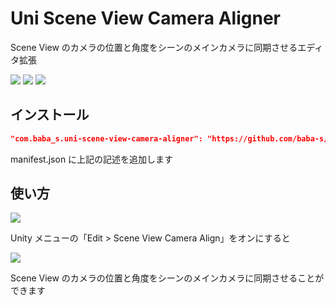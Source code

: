 # Uni Scene View Camera Aligner

Scene View のカメラの位置と角度をシーンのメインカメラに同期させるエディタ拡張

![](https://img.shields.io/badge/Unity-2018.4%2B-red.svg)
![](https://img.shields.io/badge/.NET-4.x-orange.svg)
[![](https://img.shields.io/github/license/baba-s/uni-scene-view-camera-aligner.svg)](https://github.com/baba-s/uni-scene-view-camera-aligner/blob/master/LICENSE)

## インストール

```json
"com.baba_s.uni-scene-view-camera-aligner": "https://github.com/baba-s/uni-scene-view-camera-aligner.git",
```

manifest.json に上記の記述を追加します  

## 使い方

![](https://cdn-ak.f.st-hatena.com/images/fotolife/b/baba_s/20190413/20190413201923.png)  

Unity メニューの「Edit > Scene View Camera Align」をオンにすると  

![](https://cdn-ak.f.st-hatena.com/images/fotolife/b/baba_s/20190413/20190413202105.gif)  

Scene View のカメラの位置と角度をシーンのメインカメラに同期させることができます  